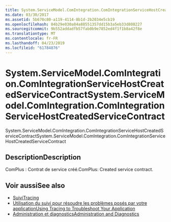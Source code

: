 ```yaml
---
title: System.ServiceModel.ComIntegration.ComIntegrationServiceHostCreatedServiceContract
ms.date: 03/30/2017
ms.assetid: 5b670c80-a119-4114-8b1d-2b2034e5cb19
ms.openlocfilehash: 84b29e030a84a88551357dd15b3a5eb33d808227
ms.sourcegitcommit: 9b552addadfb57fab0b9e7852ed4f1f1b8a42f8e
ms.translationtype: MT
ms.contentlocale: fr-FR
ms.lasthandoff: 04/23/2019
ms.locfileid: "61784876"
---
```

# <a name="systemservicemodelcomintegrationcomintegrationservicehostcreatedservicecontract"></a><span data-ttu-id="01385-102">System.ServiceModel.ComIntegration.ComIntegrationServiceHostCreatedServiceContract</span><span class="sxs-lookup"><span data-stu-id="01385-102">System.ServiceModel.ComIntegration.ComIntegrationServiceHostCreatedServiceContract</span></span>
<span data-ttu-id="01385-103">System.ServiceModel.ComIntegration.ComIntegrationServiceHostCreatedServiceContract</span><span class="sxs-lookup"><span data-stu-id="01385-103">System.ServiceModel.ComIntegration.ComIntegrationServiceHostCreatedServiceContract</span></span>  
  
## <a name="description"></a><span data-ttu-id="01385-104">Description</span><span class="sxs-lookup"><span data-stu-id="01385-104">Description</span></span>  
 <span data-ttu-id="01385-105">ComPlus : Contrat de service créé.</span><span class="sxs-lookup"><span data-stu-id="01385-105">ComPlus: Created service contract.</span></span>  
  
## <a name="see-also"></a><span data-ttu-id="01385-106">Voir aussi</span><span class="sxs-lookup"><span data-stu-id="01385-106">See also</span></span>

- [<span data-ttu-id="01385-107">Suivi</span><span class="sxs-lookup"><span data-stu-id="01385-107">Tracing</span></span>](../../../../../docs/framework/wcf/diagnostics/tracing/index.md)
- [<span data-ttu-id="01385-108">Utilisation du suivi pour résoudre les problèmes posés par votre application</span><span class="sxs-lookup"><span data-stu-id="01385-108">Using Tracing to Troubleshoot Your Application</span></span>](../../../../../docs/framework/wcf/diagnostics/tracing/using-tracing-to-troubleshoot-your-application.md)
- [<span data-ttu-id="01385-109">Administration et diagnostics</span><span class="sxs-lookup"><span data-stu-id="01385-109">Administration and Diagnostics</span></span>](../../../../../docs/framework/wcf/diagnostics/index.md)
